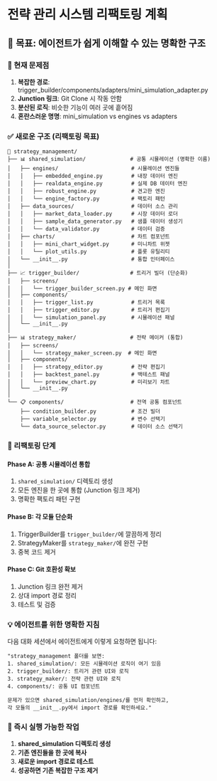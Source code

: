 # 전략 관리 시스템 리팩토링 계획

## 🎯 목표: 에이전트가 쉽게 이해할 수 있는 명확한 구조

### 🚫 현재 문제점
1. **복잡한 경로**: trigger_builder/components/adapters/mini_simulation_adapter.py
2. **Junction 링크**: Git Clone 시 작동 안함
3. **분산된 로직**: 비슷한 기능이 여러 곳에 흩어짐
4. **혼란스러운 명명**: mini_simulation vs engines vs adapters

### ✅ 새로운 구조 (리팩토링 목표)

```
📁 strategy_management/
├── 📊 shared_simulation/              # 공통 시뮬레이션 (명확한 이름)
│   ├── engines/                       # 시뮬레이션 엔진들
│   │   ├── embedded_engine.py         # 내장 데이터 엔진
│   │   ├── realdata_engine.py         # 실제 DB 데이터 엔진
│   │   ├── robust_engine.py           # 견고한 엔진
│   │   └── engine_factory.py          # 팩토리 패턴
│   ├── data_sources/                  # 데이터 소스 관리
│   │   ├── market_data_loader.py      # 시장 데이터 로더
│   │   ├── sample_data_generator.py   # 샘플 데이터 생성기
│   │   └── data_validator.py          # 데이터 검증
│   ├── charts/                        # 차트 컴포넌트
│   │   ├── mini_chart_widget.py       # 미니차트 위젯
│   │   └── plot_utils.py              # 플롯 유틸리티
│   └── __init__.py                    # 통합 인터페이스
│
├── 📈 trigger_builder/                # 트리거 빌더 (단순화)
│   ├── screens/
│   │   └── trigger_builder_screen.py # 메인 화면
│   ├── components/
│   │   ├── trigger_list.py            # 트리거 목록
│   │   ├── trigger_editor.py          # 트리거 편집기
│   │   └── simulation_panel.py        # 시뮬레이션 패널
│   └── __init__.py
│
├── 📊 strategy_maker/                 # 전략 메이커 (통합)
│   ├── screens/
│   │   └── strategy_maker_screen.py  # 메인 화면
│   ├── components/
│   │   ├── strategy_editor.py         # 전략 편집기
│   │   ├── backtest_panel.py          # 백테스트 패널
│   │   └── preview_chart.py           # 미리보기 차트
│   └── __init__.py
│
└── 📋 components/                     # 전역 공통 컴포넌트
    ├── condition_builder.py           # 조건 빌더
    ├── variable_selector.py           # 변수 선택기
    └── data_source_selector.py        # 데이터 소스 선택기
```

### 🔄 리팩토링 단계

#### Phase A: 공통 시뮬레이션 통합
1. `shared_simulation/` 디렉토리 생성
2. 모든 엔진을 한 곳에 통합 (Junction 링크 제거)
3. 명확한 팩토리 패턴 구현

#### Phase B: 각 모듈 단순화
1. TriggerBuilder를 `trigger_builder/`에 깔끔하게 정리
2. StrategyMaker를 `strategy_maker/`에 완전 구현
3. 중복 코드 제거

#### Phase C: Git 호환성 확보
1. Junction 링크 완전 제거
2. 상대 import 경로 정리
3. 테스트 및 검증

### 💡 에이전트를 위한 명확한 지침

다음 대화 세션에서 에이전트에게 이렇게 요청하면 됩니다:

```
"strategy_management 폴더를 보면:
1. shared_simulation/: 모든 시뮬레이션 로직이 여기 있음
2. trigger_builder/: 트리거 관련 UI와 로직
3. strategy_maker/: 전략 관련 UI와 로직
4. components/: 공통 UI 컴포넌트

문제가 있으면 shared_simulation/engines/를 먼저 확인하고,
각 모듈의 __init__.py에서 import 경로를 확인하세요."
```

### 🚀 즉시 실행 가능한 작업

1. **shared_simulation 디렉토리 생성**
2. **기존 엔진들을 한 곳에 복사**
3. **새로운 import 경로로 테스트**
4. **성공하면 기존 복잡한 구조 제거**
